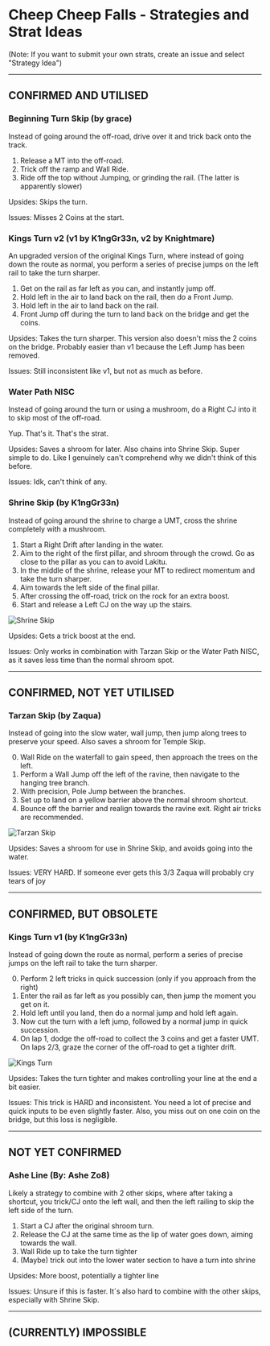 # Cheep Cheep Falls - Strategies and Strat Ideas

(Note: If you want to submit your own strats, create an issue and select "Strategy Idea")

---
## CONFIRMED AND UTILISED
### Beginning Turn Skip (by grace)
Instead of going around the off-road, drive over it and trick back onto the track. 

1. Release a MT into the off-road. 
2. Trick off the ramp and Wall Ride. 
3. Ride off the top without Jumping, or grinding the rail. (The latter is apparently slower)

Upsides: Skips the turn. 

Issues: Misses 2 Coins at the start. 



### Kings Turn v2 (v1 by K1ngGr33n, v2 by Knightmare)
An upgraded version of the original Kings Turn, where instead of going down the route as normal, you perform a series of precise jumps on the left rail to take the turn sharper.

1. Get on the rail as far left as you can, and instantly jump off. 
2. Hold left in the air to land back on the rail, then do a Front Jump. 
3. Hold left in the air to land back on the rail. 
4. Front Jump off during the turn to land back on the bridge and get the coins. 

Upsides: Takes the turn sharper. This version also doesn't miss the 2 coins on the bridge. Probably easier than v1 because the Left Jump has been removed. 

Issues: Still inconsistent like v1, but not as much as before. 



### Water Path NISC
Instead of going around the turn or using a mushroom, do a Right CJ into it to skip most of the off-road. 

Yup. That's it. That's the strat. 

Upsides: Saves a shroom for later. Also chains into Shrine Skip. Super simple to do. Like I genuinely can't comprehend why we didn't think of this before. 

Issues: Idk, can't think of any. 



### Shrine Skip (by K1ngGr33n)
Instead of going around the shrine to charge a UMT, cross the shrine completely with a mushroom.

1. Start a Right Drift after landing in the water.
2. Aim to the right of the first pillar, and shroom through the crowd. Go as close to the pillar as you can to avoid Lakitu.
3. In the middle of the shrine, release your MT to redirect momentum and take the turn sharper.
4. Aim towards the left side of the final pillar.
5. After crossing the off-road, trick on the rock for an extra boost.
6. Start and release a Left CJ on the way up the stairs.

![Shrine Skip](/media/CCF/shrine_skip.gif)

Upsides: Gets a trick boost at the end.

Issues: Only works in combination with Tarzan Skip or the Water Path NISC, as it saves less time than the normal shroom spot.

---
## CONFIRMED, NOT YET UTILISED
### Tarzan Skip (by Zaqua)
Instead of going into the slow water, wall jump, then jump along trees to preserve your speed. Also saves a shroom for Temple Skip.

0. Wall Ride on the waterfall to gain speed, then approach the trees on the left. 
1. Perform a Wall Jump off the left of the ravine, then navigate to the hanging tree branch.
2. With precision, Pole Jump between the branches. 
3. Set up to land on a yellow barrier above the normal shroom shortcut.
4. Bounce off the barrier and realign towards the ravine exit. Right air tricks are recommended. 

![Tarzan Skip](/media/CCF/tarzan_skip.gif)

Upsides: Saves a shroom for use in Shrine Skip, and avoids going into the water.

Issues: VERY HARD. If someone ever gets this 3/3 Zaqua will probably cry tears of joy

---
## CONFIRMED, BUT OBSOLETE
### Kings Turn v1 (by K1ngGr33n)
Instead of going down the route as normal, perform a series of precise jumps on the left rail to take the turn sharper.

0. Perform 2 left tricks in quick succession (only if you approach from the right) 
1. Enter the rail as far left as you possibly can, then jump the moment you get on it. 
2. Hold left until you land, then do a normal jump and hold left again. 
3. Now cut the turn with a left jump, followed by a normal jump in quick succession. 
4. On lap 1, dodge the off-road to collect the 3 coins and get a faster UMT. On laps 2/3, graze the corner of the off-road to get a tighter drift.

![Kings Turn](/media/CCF/kings_turn.gif)

Upsides: Takes the turn tighter and makes controlling your line at the end a bit easier.

Issues: This trick is HARD and inconsistent. You need a lot of precise and quick inputs to be even slightly faster. Also, you miss out on one coin on the bridge, but this loss is negligible. 

---
## NOT YET CONFIRMED
### Ashe Line (By: Ashe Zo8)
Likely a strategy to combine with 2 other skips, where after taking a shortcut, you trick/CJ onto the left wall, and then the left railing to skip the left side of the turn.

1. Start a CJ after the original shroom turn.
2. Release the CJ at the same time as the lip of water goes down, aiming towards the wall.
3. Wall Ride up to take the turn tighter
4. (Maybe) trick out into the lower water section to have a turn into shrine 

Upsides: More boost, potentially a tighter line

Issues: Unsure if this is faster. It´s also hard to combine with the other skips, especially with Shrine Skip.

---
## (CURRENTLY) IMPOSSIBLE

